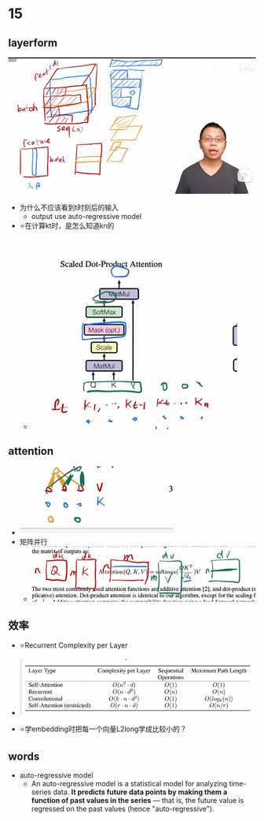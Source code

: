 # 15

## layerform

![Alt text](images/image-331.png)

- 为什么不应该看到t时刻后的输入
  - output use auto-regressive model
- ⭐在计算kt时，是怎么知道kn的
  - ![Alt text](images/image-334.png)

## attention

- ![Alt text](images/image-332.png)
- 矩阵并行
  - ![Alt text](images/image-333.png)

## 效率

- ⭐Recurrent Complexity per Layer

- ![Alt text](images/image-335.png)
- ⭐学embedding时把每一个向量L2long学成比较小的？


## words

- auto-regressive model
  - An auto-regressive model is a statistical model for analyzing time-series data. **It predicts future data points by making them a function of past values in the series** — that is, the future value is regressed on the past values (hence "auto-regressive"). 